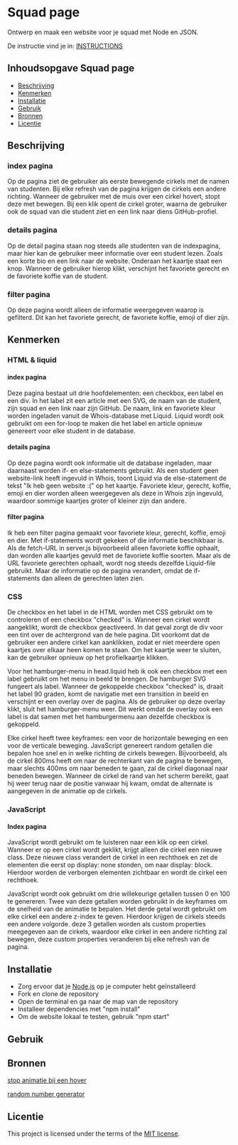 # Squad page

Ontwerp en maak een website voor je squad met Node en JSON.

De instructie vind je in: [INSTRUCTIONS](https://github.com/fdnd-task/connect-your-tribe-squad-page/blob/main/docs/INSTRUCTIONS.md)

## Inhoudsopgave Squad page

  * [Beschrijving](#beschrijving)
  * [Kenmerken](#kenmerken)
  * [Installatie](#installatie)
  * [Gebruik](#gebruik)
  * [Bronnen](#bronnen)
  * [Licentie](#licentie)

## Beschrijving
<!-- In de Beschrijving staat hoe je project er uit ziet, hoe het werkt en wat je er mee kan. -->
<!-- Voeg een mooie poster visual toe 📸 -->
<!-- Voeg een link toe naar Github Pages 🌐-->

### index pagina
Op de pagina ziet de gebruiker als eerste bewegende cirkels met de namen van studenten. Bij elke refresh van de pagina krijgen de cirkels een andere richting.
Wanneer de gebruiker met de muis over een cirkel hovert, stopt deze met bewegen. Bij een klik opent de cirkel groter, waarna de gebruiker ook de squad van die student ziet en een link naar diens GitHub-profiel.

### details pagina
Op de detail pagina staan nog steeds alle studenten van de indexpagina, maar hier kan de gebruiker meer informatie over een student lezen. Zoals een korte bio en een link naar de website.
Onderaan het kaartje staat een knop. Wanneer de gebruiker hierop klikt, verschijnt het favoriete gerecht en de favoriete koffie van de student.

### filter pagina
Op deze pagina wordt alleen de informatie weergegeven waarop is gefilterd. Dit kan het favoriete gerecht, de favoriete koffie, emoji of dier zijn.

## Kenmerken
<!-- Bij Kenmerken staat welke technieken zijn gebruikt en hoe. Wat is de HTML structuur? Wat zijn de belangrijkste dingen in CSS? Wat is er met Javascript gedaan en hoe? Misschien heb je een framwork of library gebruikt? -->

### HTML & liquid
#### index pagina
Deze pagina bestaat uit drie hoofdelementen: een checkbox, een label en een div.
In het label zit een article met een SVG, de naam van de student, zijn squad en een link naar zijn GitHub.
De naam, link en favoriete kleur worden ingeladen vanuit de Whois-database met Liquid. Liquid wordt ook gebruikt om een for-loop te maken die het label en article opnieuw genereert voor elke student in de database.

#### details pagina
Op deze pagina wordt ook informatie uit de database ingeladen, maar daarnaast worden if- en else-statements gebruikt.
Als een student geen website-link heeft ingevuld in Whois, toont Liquid via de else-statement de tekst "Ik heb geen website :(" op het kaartje. Favoriete kleur, gerecht, koffie, emoji en dier worden alleen weergegeven als deze in Whois zijn ingevuld, waardoor sommige kaartjes groter of kleiner zijn dan andere.

#### filter pagina
Ik heb een filter pagina gemaakt voor favoriete kleur, gerecht, koffie, emoji en dier. Met if-statements wordt gekeken of die informatie beschikbaar is.
Als de fetch-URL in server.js bijvoorbeeld alleen favoriete koffie ophaalt, dan worden alle kaartjes gevuld met de favoriete koffie soorten. Maar als de URL favoriete gerechten ophaalt, wordt nog steeds dezelfde Liquid-file gebruikt. Maar de informatie op de pagina verandert, omdat de if-statements dan alleen de gerechten laten zien.

### CSS
De checkbox en het label in de HTML worden met CSS gebruikt om te controleren of een checkbox "checked" is. Wanneer een cirkel wordt aangeklikt, wordt de checkbox geactiveerd.
In dat geval zorgt de div voor een tint over de achtergrond van de hele pagina. Dit voorkomt dat de gebruiker een andere cirkel kan aanklikken, zodat er niet meerdere open kaartjes over elkaar heen komen te staan.
Om het kaartje weer te sluiten, kan de gebruiker opnieuw op het profielkaartje klikken.

Voor het hamburger-menu in head.liquid heb ik ook een checkbox met een label gebruikt om het menu in beeld te brengen.
De hamburger SVG fungeert als label. Wanneer de gekoppelde checkbox "checked" is, draait het label 90 graden, komt de navigatie met een transition in beeld en verschijnt er een overlay over de pagina.
Als de gebruiker op deze overlay klikt, sluit het hamburger-menu weer. Dit werkt omdat de overlay ook een label is dat samen met het hamburgermenu aan dezelfde checkbox is gekoppeld.

Elke cirkel heeft twee keyframes: een voor de horizontale beweging en een voor de verticale beweging. JavaScript genereert random getallen die bepalen hoe snel en in welke richting de cirkels bewegen.
Bijvoorbeeld, als de cirkel 800ms heeft om naar de rechterkant van de pagina te bewegen, maar slechts 400ms om naar beneden te gaan, zal de cirkel diagonaal naar beneden bewegen.
Wanneer de cirkel de rand van het scherm bereikt, gaat hij weer terug naar de positie vanwaar hij kwam, omdat de alternate is aangegeven in de animatie op de cirkels.

### JavaScript
#### Index pagina
JavaScript wordt gebruikt om te luisteren naar een klik op een cirkel. Wanneer er op een cirkel wordt geklikt, krijgt alleen die cirkel een nieuwe class. Deze nieuwe class verandert de cirkel in een rechthoek en zet de elementen die eerst op display: none stonden, om naar display: block. Hierdoor worden de verborgen elementen zichtbaar en wordt de cirkel een rechthoek.

JavaScript wordt ook gebruikt om drie willekeurige getallen tussen 0 en 100 te genereren. Twee van deze getallen worden gebruikt in de keyframes om de snelheid van de animatie te bepalen. Het derde getal wordt gebruikt om elke cirkel een andere z-index te geven. Hierdoor krijgen de cirkels steeds een andere volgorde. deze 3 getallen worden als custom properties meegegeven aan de cirkels, waardoor elke cirkel in een andere richting zal bewegen, deze custom properties veranderen bij elke refresh van de pagina.


## Installatie
<!-- Bij Installatie staat stap-voor-stap beschreven hoe je de development omgeving moet inrichten om aan de repository te kunnen werken. -->
* Zorg ervoor dat je [Node.js](https://nodejs.org/) op je computer hebt geïnstalleerd
* Fork en clone de repository
* Open de terminal en ga naar de map van de repository
* Installeer dependencies met "npm install"
* Om de website lokaal te testen, gebruik "npm start"

## Gebruik

## Bronnen
[stop animatie bij een hover](https://stackoverflow.com/questions/75906720/how-to-make-css-animation-slows-down-to-stop-on-hover-and-continue-moving-infin)

[random number generator](https://www.w3schools.com/js/js_random.asp)
## Licentie

This project is licensed under the terms of the [MIT license](./LICENSE).
